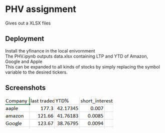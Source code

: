 # PHV assignment

Gives out a XLSX files



## Deployment
Install the yfinance in the local enivornment  
The PHV.ipynb outputs data.xlsx containing LTP and YTD of Amazon, Google and Apple    
This can be expanded to all kinds of stocks by simply replacing the symbol variable to the desired tickers.




## Screenshots

![App Screenshot](https://github.com/brackster/PHV-assignment/blob/main/image.png)
